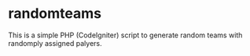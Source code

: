 # randomteams

This is a simple PHP (CodeIgniter) script to generate random teams with randomply assigned palyers.
